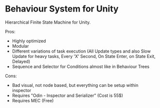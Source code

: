 # Behaviour System for Unity
Hierarchical Finite State Machine for Unity.

Pros:
- Highly optimized
- Modular
- Different variations of task execution (All Update types and also Slow Update for heavy tasks, Every 'X' Second, On State Enter, on State Exit, Delayed)
- Sequence and Selector for Conditions almost like in Behaviour Trees

Cons:
- Bad visual, not node based, but everything can be setup within inspector
- Requires "Odin - Inspector and Serializer" (Cost is 55$)
- Requires MEC (Free)
